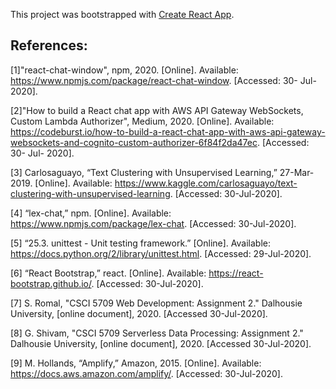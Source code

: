This project was bootstrapped with [Create React App](https://github.com/facebook/create-react-app).

## References:

[1]"react-chat-window", npm, 2020. [Online]. Available: https://www.npmjs.com/package/react-chat-window. [Accessed: 30- Jul- 2020].

[2]"How to build a React chat app with AWS API Gateway WebSockets, Custom Lambda Authorizer", Medium, 2020. [Online]. Available: https://codeburst.io/how-to-build-a-react-chat-app-with-aws-api-gateway-websockets-and-cognito-custom-authorizer-6f84f2da47ec. [Accessed: 30- Jul- 2020].

[3] Carlosaguayo, “Text Clustering with Unsupervised Learning,” 27-Mar-2019. [Online]. Available: https://www.kaggle.com/carlosaguayo/text-clustering-with-unsupervised-learning. [Accessed: 30-Jul-2020].

[4] “lex-chat,” npm. [Online]. Available: https://www.npmjs.com/package/lex-chat. [Accessed: 30-Jul-2020].

[5] “25.3. unittest - Unit testing framework.” [Online]. Available: https://docs.python.org/2/library/unittest.html. [Accessed: 29-Jul-2020].

[6] “React Bootstrap,” react. [Online]. Available: https://react-bootstrap.github.io/. [Accessed: 30-Jul-2020].

[7] S. Romal, "CSCI 5709 Web Development: Assignment 2." Dalhousie University, [online document], 2020. [Accessed 30-Jul-2020].

[8] G. Shivam, "CSCI 5709 Serverless Data Processing: Assignment 2." Dalhousie University, [online document], 2020. [Accessed 30-Jul-2020].

[9] M. Hollands, “Amplify,” Amazon, 2015. [Online]. Available: https://docs.aws.amazon.com/amplify/. [Accessed: 30-Jul-2020].

